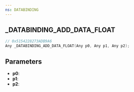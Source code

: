 ```yaml
---
ns: DATABINDING
---
```

## _DATABINDING_ADD_DATA_FLOAT

```c
// 0x5154228273ADB9A6
Any _DATABINDING_ADD_DATA_FLOAT(Any p0, Any p1, Any p2);
```

## Parameters
* **p0**:
* **p1**:
* **p2**:
